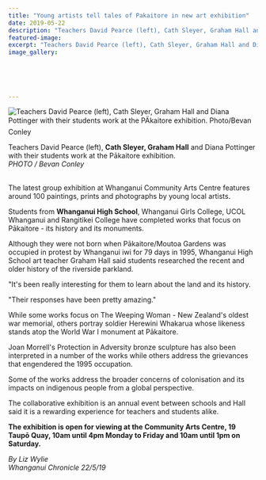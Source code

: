 ```yaml
---
title: "Young artists tell tales of Pakaitore in new art exhibition"
date: 2019-05-22
description: "Teachers David Pearce (left), Cath Sleyer, Graham Hall and Diana Pottinger with their students work at the Pākaitore exhibition."
featured-image: 
excerpt: "Teachers David Pearce (left), Cath Sleyer, Graham Hall and Diana Pottinger with their students work at the Pākaitore exhibition."
image_gallery:
	
	
	
	
	
---
```


<p><img src="https://www.nzherald.co.nz/resizer/cj4uc9uJEf1A9IrPi8pzTAfw8ms=/620x349/smart/filters:quality(70)/arc-anglerfish-syd-prod-nzme.s3.amazonaws.com/public/B5O3PLMUEFEGBDCEOJNNS737KM.jpg" alt="Teachers David Pearce (left), Cath Sleyer, Graham Hall and Diana Pottinger with their students work at the P&Auml;kaitore exhibition. Photo/Bevan Conley" /></p>
<p><span>Teachers David Pearce (left), <strong>Cath Sleyer, Graham Hall</strong> and Diana Pottinger with their students work at the Pākaitore exhibition. <br /><em>PHOTO / Bevan Conley</em></span></p>
<p><br />The latest group exhibition at Whanganui Community Arts Centre features around 100 paintings, prints and photographs by young local artists.</p>
<p>Students from <strong>Whanganui High School</strong>, Whanganui Girls College, UCOL Whanganui and Rangitikei College have completed works that focus on Pākaitore - its history and its monuments.</p>
<p>Although they were not born when Pākaitore/Moutoa Gardens was occupied in protest by Whanganui iwi for 79 days in 1995, Whanganui High School art teacher Graham Hall said students researched the recent and older history of the riverside parkland.</p>
<p>"It's been really interesting for them to learn about the land and its history.</p>
<p>"Their responses have been pretty amazing."</p>
<p>While some works focus on The Weeping Woman - New Zealand's oldest war memorial, others portray soldier Herewini Whakarua whose likeness stands atop the World War I monument at Pākaitore.</p>
<p>Joan Morrell's Protection in Adversity bronze sculpture has also been interpreted in a number of the works while others address the grievances that engendered the 1995 occupation.</p>
<p>Some of the works address the broader concerns of colonisation and its impacts on indigenous people from a global perspective.</p>
<p>The collaborative exhibition is an annual event between schools and Hall said it is a rewarding experience for teachers and students alike.</p>
<p><strong>The exhibition is open for viewing at the Community Arts Centre, 19 Taupō Quay, 10am until 4pm Monday to Friday and 10am until 1pm on Saturday.</strong></p>
<p><span><em>By Liz Wylie<br />Whanganui Chronicle 22/5/19</em></span></p>

